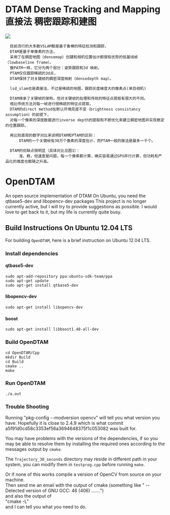 # DTAM Dense Tracking and Mapping  直接法 稠密跟踪和建图

![](https://img-blog.csdn.net/20160406220311974?watermark/2/text/aHR0cDovL2Jsb2cuY3Nkbi5uZXQv/font/5a6L5L2T/fontsize/400/fill/I0JBQkFCMA==/dissolve/70/gravity/Center)

      目前流行的大多数VSLAM都是基于鲁棒的特征检测和跟踪，
      DTAM是基于单像素的方法，
      采用了在稠密地图（densemap）创建和相机位置估计都很有优势的低基线帧（lowbaseline frame）。
      像PATM一样，它分为两个部分：姿势跟踪和3d 映射。
      PTAM仅仅跟踪稀疏的3d点，
      DTAM保持了对关键帧的稠密深度映射（densedepth map）。
      
      lsd_slam也是直接法，不过是稀疏的地图，跟踪灰度梯度大的像素点(单目相机)
      
      DTAM继承了关键帧的架构，但对关键帧的处理和传统的特征点提取有很大的不同。
      相比传统方法对每一帧进行很稀疏的特征点提取，
      DTAM的direct method在默认环境亮度不变（brightness consistancy assumption）的前提下，
      对每一个像素的深度数据进行inverse depth的提取和不断优化来建立稠密地图并实现稳定的位置跟踪。

      用比较直观的数字对比来说明DTAM和PTAM的区别：
          DTAM的一个关键帧有30万个像素的深度估计，而PTAM一般的做法是最多一千个。

      DTAM的优缺点很明显（具体对比见图1）：
          准、稳，但速度是问题，每一个像素都计算，确实容易通过GPU并行计算，但功耗和产品化的难度也都随之升高。

OpenDTAM
========

An open source implementation of DTAM
On Ubuntu, you need the qtbase5-dev and libopencv-dev packages
This project is no longer currently active, but I will try to provide suggestions as possible. I would love to get back to it, but my life is currently quite busy. 

## Build Instructions On Ubuntu 12.04 LTS

For building `OpenDTAM`, here is a brief instruction on Ubuntu 12.04 LTS.

### Install dependencies

#### qtbase5-dev

    sudo apt-add-repository ppa:ubuntu-sdk-team/ppa
    sudo apt-get update
    sudo apt-get install qtbase5-dev

#### libopencv-dev

    sudo apt-get install libopencv-dev

#### boost

    sudo apt-get install libboost1.48-all-dev

### Build OpenDTAM

    cd OpenDTAM/Cpp
    mkdir Build
    cd Build
    cmake ..
    make

### Run OpenDTAM

    ./a.out

### Trouble Shooting

Running  "pkg-config --modversion opencv" will tell you what version you have. Hopefully it is 
close to 2.4.9 which is what commit a5f91d0cd58c3353ef56a3694648375f1c053082  was built for.

You may have problems with the versions of the dependencies, if so you may be able to resolve them by installing the required ones according to the messages output by `cmake`.

The `Trajectory_30_seconds` directory may reside in different path in your system, you can modify them in `testprog.cpp` before running `make`.

Or if none of this works compile a version of OpenCV from source on your machine.  
Then send me an email with the output of cmake (something like " -- Detected version of GNU GCC: 46 (406) .......")  
and also the output of   
"cmake -L"  
and I can tell you what you need to do.
